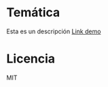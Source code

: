# Temática
Esta es un descripción
[Link demo](https://replit.com/@Paula-AndreaA73/Trivia)

# Licencia
MIT